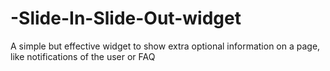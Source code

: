 # -Slide-In-Slide-Out-widget
A simple but effective widget to show extra optional information on a page, like notifications of the user or FAQ
